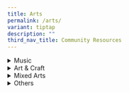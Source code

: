 ```yaml
---
title: Arts
permalink: /arts/
variant: tiptap
description: ""
third_nav_title: Community Resources
---
```

<div data-type="detailGroup" class="isomer-accordion isomer-accordion-white">
<details class="isomer-details">
<summary>Music</summary>
<div data-type="detailsContent" class="isomer-details-content">
<table style="minWidth: 50px">
<colgroup>
<col>
<col>
</colgroup>
<tbody>
<tr>
<th rowspan="1" colspan="1">
<p>Organisation
<br>&amp; Contact Details</p>
</th>
<th rowspan="1" colspan="1">
<p>Programme Information</p>
</th>
</tr>
<tr>
<td rowspan="1" colspan="1">
<p><a href="https://www.facebook.com/thepurplesymphony/" rel="noopener nofollow" target="_blank">The Purple Symphony</a>
</p>
<p></p>
<p>Email:
<br><a href="mailto:pa_centralsingapore@pa.gov.sg" rel="noopener noreferrer nofollow" target="_blank">pa_centralsingapore@pa.gov.sg</a>
</p>
</td>
<td rowspan="1" colspan="1">
<p>An inclusive orchestra comprising musicians with and without special needs.
Members play a range of Asian and Western instruments from five key musical
sections: Strings (Plucked), Strings (Bow), Wind, Percussion and Choir.</p>
<p></p>
<p>Commitment: 1 year period/ able to join for both trainings and performances</p>
</td>
</tr>
<tr>
<td rowspan="1" colspan="1">
<p><a href="https://www.drumprodigy.sg/" rel="noopener nofollow" target="_blank">Drum Prodigy</a>
</p>
<p></p>
<p>Tel: 8661 5107
<br>Email:
<br><a href="mailto:info@drumprodigy.sg" rel="noopener noreferrer nofollow" target="_blank">info@drumprodigy.sg</a>
</p>
</td>
<td rowspan="1" colspan="1">
<p>Inclusive music academy with a mission to provide music education and
wellness programmes in an incusive, positive, and non-competitve environment</p>
<p></p>
<p>Price: Price: $40/ class (30 mins)</p>
</td>
</tr>
<tr>
<td rowspan="1" colspan="1">
<p><a href="https://www.musiquespace.com/" rel="noopener nofollow" target="_blank">Musique Learning</a>
</p>
<p></p>
<p>Tel: 62657288/ 81802626</p>
</td>
<td rowspan="1" colspan="1">
<p>Differentiated music programme for children will special needs. Children
will learn to play the percussion instruments, digital drum set or the
keyboard, depending on their interests and abilities.</p>
</td>
</tr>
<tr>
<td rowspan="1" colspan="1">
<p><a href="https://theradiantspectrum.com/" rel="noopener nofollow" target="_blank">Radiant Spectrum</a>
</p>
<p></p>
<p>Tel: 80230602
<br>Email:
<br><a href="mailto:theradiantspectrum@gmail.com" rel="noopener noreferrer nofollow" target="_blank">theradiantspectrum@gmail.com</a>
</p>
</td>
<td rowspan="1" colspan="1">
<p>Conducts music lessons for children with special needs in Singapore. Teachers
are SPED trained and specialise in working with children and young adults
aged 4-20.</p>
<p></p>
<p>Price: $90/class (45-60 mins) Assessment fee: $120</p>
</td>
</tr>
</tbody>
</table>
</div>
</details>
<details class="isomer-details">
<summary>Art &amp; Craft</summary>
<div data-type="detailsContent" class="isomer-details-content">
<table style="minWidth: 50px">
<colgroup>
<col>
<col>
</colgroup>
<tbody>
<tr>
<th rowspan="1" colspan="1">
<p>Organisation
<br>&amp; Contact Details</p>
</th>
<th rowspan="1" colspan="1">
<p>Programme Information</p>
</th>
</tr>
<tr>
<td rowspan="1" colspan="1">
<p><a href="https://www.cocreation.sg/" rel="noopener nofollow" target="_blank">Co:Creation</a>
</p>
<p></p>
<p>Tel: 9777 5546</p>
</td>
<td rowspan="1" colspan="1">
<p>Pairs student up with a local artist who is keen to work with the student
on their area of interest in art. Conducts in group teaching.</p>
<p></p>
<p>Sale of craft kits (some profits to student).</p>
</td>
</tr>
<tr>
<td rowspan="1" colspan="1">
<p><a href="https://www.laca.sg/products/fine-arts-programme-specialneeds-children" rel="noopener nofollow" target="_blank">Laca</a>
</p>
<p></p>
<p>Tel: 9010 2279
<br>Email:
<br><a href="mailto:info@laca.sg" rel="noopener noreferrer nofollow" target="_blank">info@laca.sg</a>
</p>
</td>
<td rowspan="1" colspan="1">
<p>Fine Arts Programme curated for children with special needs. Children
will be exposed to various arts mediums and art elements such as storytelling
and also animated illustrations.</p>
<p>Price: $200/ 4 sessions (1.5 hours each)</p>
</td>
</tr>
<tr>
<td rowspan="1" colspan="1">
<p><a href="https://www.plove.com.sg/" rel="noopener nofollow" target="_blank">Personalised Love Atelier</a>
</p>
<p></p>
<p>Tel: 9199 4904
<br>Email:
<br><a href="mailto:hweekhim@plove.com.sg" rel="noopener noreferrer nofollow" target="_blank">hweekhim@plove.com.sg</a>
</p>
</td>
<td rowspan="1" colspan="1">
<p>Leather craft workshops for people with special needs.</p>
<p></p>
<p>Workshop prices range from $25-$35</p>
</td>
</tr>
<tr>
<td rowspan="1" colspan="1">
<p><a href="https://www.mustardtree.com.sg/" rel="noopener nofollow" target="_blank">Mustard Tree</a>
</p>
<p></p>
<p>Tel: 9631 5069</p>
</td>
<td rowspan="1" colspan="1">
<p>Programme to engage special needs individuals in meaningful craft work,
hone fine motor skills and build self-confidence.</p>
<p></p>
<p>Students enrolled are exposed to floristry, sewing, patchwork, decoupage.</p>
</td>
</tr>
</tbody>
</table>
</div>
</details>
<details class="isomer-details">
<summary>Mixed Arts</summary>
<div data-type="detailsContent" class="isomer-details-content">
<table style="minWidth: 50px">
<colgroup>
<col>
<col>
</colgroup>
<tbody>
<tr>
<td rowspan="1" colspan="1">
<p><strong>Organisation<br>&amp; Contact Details</strong>
</p>
</td>
<td rowspan="1" colspan="1">
<p><strong>Programme Information</strong>
</p>
</td>
</tr>
<tr>
<td rowspan="1" colspan="1">
<p><a href="https://www.samhealth.org.sg/our-services/creativeservices/samh-creative-hub/" rel="noopener nofollow" target="_blank">Creative Hub by SAMH</a>
</p>
<p></p>
<p>Tel:</p>
<p>6320 0722/
<br>9863 0603
<br>Email:
<br><a href="mailto:creativehub@samhealth.org.sg" rel="noopener noreferrer nofollow" target="_blank">creativehub@samhealth.org.sg</a>
</p>
<p></p>
</td>
<td rowspan="1" colspan="1">
<p>Activities include art making sessions, counselling and art therapies.
Uses art, music and dance as therapy for participants to explore and express
their feelings.</p>
</td>
</tr>
<tr>
<td rowspan="1" colspan="1">
<p><a href="https://www.artdis.org.sg/" rel="noopener nofollow" target="_blank">Art:Dis</a>
</p>
<p></p>
<p>Tel: 6448 6275
<br>Email:
<br><a href="mailto:general@artdis.org.sg" rel="noopener noreferrer nofollow" target="_blank">general@artdis.org.sg</a>
</p>
</td>
<td rowspan="1" colspan="1">
<p>Each student’s placement and level progression are specifically catered
to their ability and learning pace.</p>
</td>
</tr>
</tbody>
</table>
</div>
</details>
<details class="isomer-details">
<summary>Others</summary>
<div data-type="detailsContent" class="isomer-details-content">
<p></p>
</div>
</details>
</div>
<p></p>